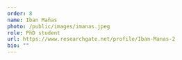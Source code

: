 ```yaml
---
order: 8
name: Iban Mañas
photo: /public/images/imanas.jpeg
role: PhD student
url: https://www.researchgate.net/profile/Iban-Manas-2
bio: ""
---
```

